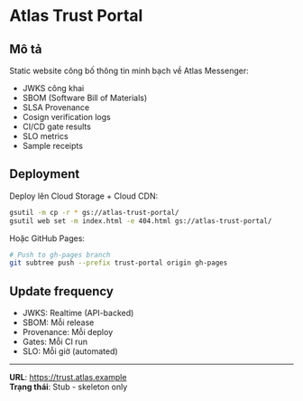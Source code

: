 # Atlas Trust Portal

## Mô tả

Static website công bố thông tin minh bạch về Atlas Messenger:
- JWKS công khai
- SBOM (Software Bill of Materials)
- SLSA Provenance
- Cosign verification logs
- CI/CD gate results
- SLO metrics
- Sample receipts

## Deployment

Deploy lên Cloud Storage + Cloud CDN:

```bash
gsutil -m cp -r * gs://atlas-trust-portal/
gsutil web set -m index.html -e 404.html gs://atlas-trust-portal/
```

Hoặc GitHub Pages:

```bash
# Push to gh-pages branch
git subtree push --prefix trust-portal origin gh-pages
```

## Update frequency

- JWKS: Realtime (API-backed)
- SBOM: Mỗi release
- Provenance: Mỗi deploy
- Gates: Mỗi CI run
- SLO: Mỗi giờ (automated)

---

**URL**: https://trust.atlas.example  
**Trạng thái**: Stub - skeleton only
